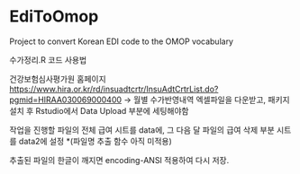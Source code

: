 # EdiToOmop
Project to convert Korean EDI code to the OMOP vocabulary

수가정리.R 코드 사용법

건강보험심사평가원 홈페이지
https://www.hira.or.kr/rd/insuadtcrtr/InsuAdtCrtrList.do?pgmid=HIRAA030069000400
-> 월별 수가반영내역 엑셀파일을 다운받고, 패키지 설치 후 Rstudio에서 Data Upload 부분에 세팅해야함

작업을 진행할 파일의 전체 급여 시트를 data에, 그 다음 달 파일의 급여 삭제 부분 시트를 data2에 설정
*(파일명 추출 함수 아직 미적용)
 
추출된 파일의 한글이 깨지면 encoding-ANSI 적용하여 다시 저장.
